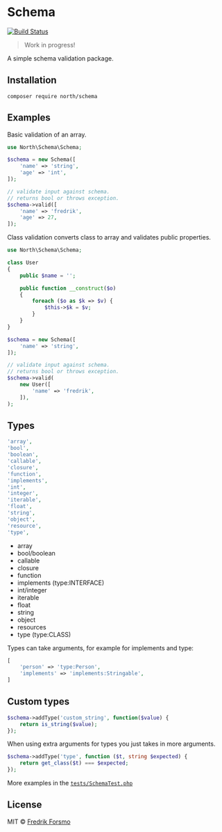 # Schema

[![Build Status](https://travis-ci.org/northphp/schema.svg?branch=master)](https://travis-ci.org/northphp/schema)

> Work in progress!

A simple schema validation package.

## Installation

```
composer require north/schema
```

## Examples

Basic validation of an array.
```php
use North\Schema\Schema;

$schema = new Schema([
    'name' => 'string',
    'age' => 'int',
]);

// validate input against schema.
// returns bool or throws exception.
$schema->valid([
    'name' => 'fredrik',
    'age' => 27,
]);
```

Class validation converts class to array and validates public properties.
```php
use North\Schema\Schema;

class User
{
    public $name = '';

    public function __construct($o)
    {
        foreach ($o as $k => $v) {
            $this->$k = $v;
        }
    }
}

$schema = new Schema([
    'name' => 'string',
]);

// validate input against schema.
// returns bool or throws exception.
$schema->valid(
    new User([
        'name' => 'fredrik',
    ]),
);
```

## Types

```php
'array',
'bool',
'boolean',
'callable',
'closure',
'function',
'implements',
'int',
'integer',
'iterable',
'float',
'string',
'object',
'resource',
'type',
```

* array
* bool/boolean
* callable
* closure
* function
* implements (type:INTERFACE)
* int/integer
* iterable
* float
* string
* object
* resources
* type (type:CLASS)

Types can take arguments, for example for implements and type:

```php
[
    'person' => 'type:Person',
    'implements' => 'implements:Stringable',
]
```

## Custom types

```php
$schema->addType('custom_string', function($value) {
    return is_string($value);
});
```

When using extra arguments for types you just takes in more arguments.

```php
$schema->addType('type', function ($t, string $expected) {
    return get_class($t) === $expected;
});
```

More examples in the [`tests/SchemaTest.php`](tests/SchemaTest.php)

## License

MIT © [Fredrik Forsmo](https://github.com/frozzare)


